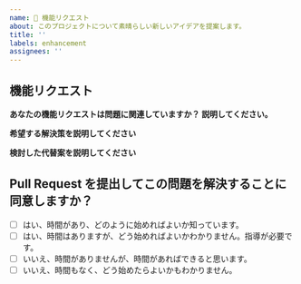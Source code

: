 ```yaml
---
name: 🌈 機能リクエスト
about: このプロジェクトについて素晴らしい新しいアイデアを提案します。
title: ''
labels: enhancement
assignees: ''
---
```


## 機能リクエスト

**あなたの機能リクエストは問題に関連していますか？ 説明してください。**

<!-- 問題が何かを明確かつ簡潔に説明してください。例：[...] で問題が発生します。-->

**希望する解決策を説明してください**

<!-- 望む結果を明確かつ簡潔に説明してください。検討した欠点を追加してください。-->

**検討した代替案を説明してください**

<!-- 検討した代替解決策や機能の説明を明確かつ簡潔に説明してください。-->

## Pull Request を提出してこの問題を解決することに同意しますか？

<!--
  初めての貢献者も歓迎です！ 🙌
-->

- [ ] はい、時間があり、どのように始めればよいか知っています。
- [ ] はい、時間はありますが、どう始めればよいかわかりません。指導が必要です。
- [ ] いいえ、時間がありませんが、時間があればできると思います。
- [ ] いいえ、時間もなく、どう始めたらよいかもわかりません。

<!--
  👋 ご提案ありがとうございます！
-->

